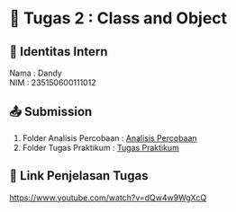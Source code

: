 # 📁 Tugas 2 : Class and Object

## 👤 Identitas Intern
Nama : Dandy             
NIM  : 235150600111012

## 📤 Submission

1. Folder Analisis Percobaan : [Analisis Percobaan](./Analisis%20Percobaan/)
2. Folder Tugas Praktikum : [Tugas Praktikum](./Tugas%20Praktikum/)



## 🔗 Link Penjelasan Tugas

https://www.youtube.com/watch?v=dQw4w9WgXcQ

